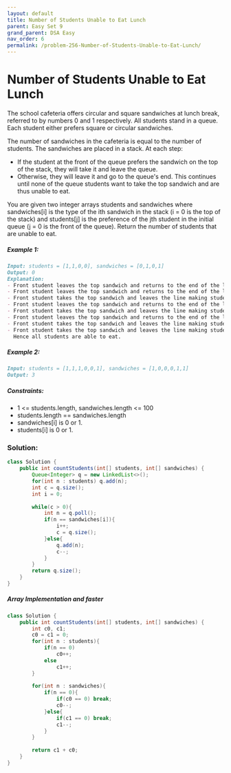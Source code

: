 ```yaml
---
layout: default
title: Number of Students Unable to Eat Lunch
parent: Easy Set 9
grand_parent: DSA Easy
nav_order: 6
permalink: /problem-256-Number-of-Students-Unable-to-Eat-Lunch/
---
```

# Number of Students Unable to Eat Lunch

The school cafeteria offers circular and square sandwiches at lunch break, referred to by numbers 0 and 1 respectively. All students stand in a queue. Each student either prefers square or circular sandwiches.

The number of sandwiches in the cafeteria is equal to the number of students. The sandwiches are placed in a stack. At each step:

* If the student at the front of the queue prefers the sandwich on the top of the stack, they will take it and leave the queue.
* Otherwise, they will leave it and go to the queue's end.
This continues until none of the queue students want to take the top sandwich and are thus unable to eat.

You are given two integer arrays students and sandwiches where sandwiches[i] is the type of the i​​​​​​th sandwich in the stack (i = 0 is the top of the stack) and students[j] is the preference of the j​​​​​​th student in the initial queue (j = 0 is the front of the queue). Return the number of students that are unable to eat.

##### Example 1:
```markdown
Input: students = [1,1,0,0], sandwiches = [0,1,0,1]
Output: 0
Explanation:
- Front student leaves the top sandwich and returns to the end of the line making students = [1,0,0,1].
- Front student leaves the top sandwich and returns to the end of the line making students = [0,0,1,1].
- Front student takes the top sandwich and leaves the line making students = [0,1,1] and sandwiches = [1,0,1].
- Front student leaves the top sandwich and returns to the end of the line making students = [1,1,0].
- Front student takes the top sandwich and leaves the line making students = [1,0] and sandwiches = [0,1].
- Front student leaves the top sandwich and returns to the end of the line making students = [0,1].
- Front student takes the top sandwich and leaves the line making students = [1] and sandwiches = [1].
- Front student takes the top sandwich and leaves the line making students = [] and sandwiches = [].
  Hence all students are able to eat.
```
##### Example 2:
```markdown
Input: students = [1,1,1,0,0,1], sandwiches = [1,0,0,0,1,1]
Output: 3
```
##### Constraints:
* 1 <= students.length, sandwiches.length <= 100
* students.length == sandwiches.length
* sandwiches[i] is 0 or 1.
* students[i] is 0 or 1.

### Solution:
```java
class Solution {
    public int countStudents(int[] students, int[] sandwiches) {
        Queue<Integer> q = new LinkedList<>();
        for(int n : students) q.add(n);
        int c = q.size();
        int i = 0;
        
        while(c > 0){
            int n = q.poll();
            if(n == sandwiches[i]){
                i++;
                c = q.size();
            }else{
                q.add(n);
                c--;
            }
        }
        return q.size();
    }
}
```

##### Array Implementation and faster
```java
class Solution {
    public int countStudents(int[] students, int[] sandwiches) {
        int c0, c1;
        c0 = c1 = 0;
        for(int n : students){
            if(n == 0) 
                c0++;
            else
                c1++;
        }
        
        for(int n : sandwiches){
            if(n == 0){
                if(c0 == 0) break;
                c0--;
            }else{
                if(c1 == 0) break;
                c1--;
            }
        }
        
        return c1 + c0;
    }
}
```